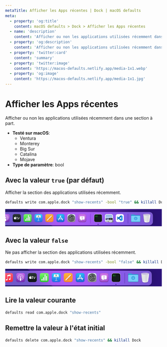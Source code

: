 ```yaml
---
metaTitle: Afficher les Apps récentes | Dock | macOS defaults
meta:
  - property: 'og:title'
    content: macOS defaults > Dock > Afficher les Apps récentes
  - name: 'description'
    content: 'Afficher ou non les applications utilisées récemment dans une section à part.'
  - property: 'og:description'
    content: 'Afficher ou non les applications utilisées récemment dans une section à part.'
  - property: 'twitter:card'
    content: 'summary'
  - property: 'twitter:image'
    content: 'https://macos-defaults.netlify.app/media-1x1.webp'
  - property: 'og:image'
    content: 'https://macos-defaults.netlify.app/media-1x1.jpg'
---
```


# Afficher les Apps récentes

Afficher ou non les applications utilisées récemment dans une section à part.

<!-- break lists -->

- **Testé sur macOS**:
  - Ventura
  - Monterey
  - Big Sur
  - Catalina
  - Mojave
- **Type de paramètre**: bool

## Avec la valeur `true` (par défaut)

Afficher la section des applications utilisées récemment.

```bash
defaults write com.apple.dock "show-recents" -bool "true" && killall Dock
```

<img
  src="../../../images/dock/show-recents/true.png"
  alt="Exemple avec la valeur true"
  width="740" height="82" style="height: auto"
/>

## Avec la valeur `false`

Ne pas afficher la section des applications utilisées récemment.

```bash
defaults write com.apple.dock "show-recents" -bool "false" && killall Dock
```

<img
  src="../../../images/dock/show-recents/false.png"
  alt="Exemple avec la valeur false"
  width="740" height="82" style="height: auto"
/>

## Lire la valeur courante

```bash
defaults read com.apple.dock "show-recents"
```

## Remettre la valeur à l'état initial

```bash
defaults delete com.apple.dock "show-recents" && killall Dock
```
